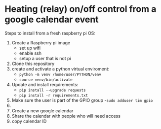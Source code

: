 # Heating (relay) on/off control from a google calendar event
Steps to install from a fresh raspberry pi OS:
  1. Create a Raspberry pi image
     - set up wifi
     - enable ssh
     - setup a user that is not pi
  3. Clone this repository
  4. create and activate a python virtual enviroment:
     - `python -m venv /home/user/PYTHON/venv`
     - `source venv/bin/activate`
  1. Update and install requirements:
     - `pip install --upgrade requests`
     - `pip install -r requirements.txt`
  1. Make sure the user is part of the GPIO group
     -`sudo adduser tim gpio`
  1.
  2. Create a new google calendar
  3. Share the calendar with people who will need access
  4. copy calendar ID
